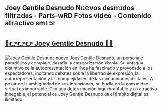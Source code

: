 ## Joey Gentile Desnudo N𝚞𝚎vos desn𝚞dos filtr𝚊dos - Parts-wRD F𝚘tos vid𝚎o - C𝚘ntenido atr𝚊ctivo smT5r

# <h2><a href="http://mbb56qk.tromn.icu/?c=Joey+Gentile+Desnudo">🔗👉👉👉 Joey Gentile Desnudo 🔗🔗</a></h2>

[![Joey Gentile Desnudo nuevo](https://i.imgur.com/pEAQMta.gif)](http://mbb56qk.tromn.icu/?c=Joey+Gentile+Desnudo)
Joey Gentile Desnudo, un personaje paradójico y complejo, desafía la categorización simple. Su enfoque distintivo de la autopresentación en línea ha fascinado y provocado a los espectadores, incitando debates sobre la libertad de expresión, la autorrepresentación y las complejidades de las comunidades digitales. A pesar de la ambigüedad de sus intenciones, su huella en la comunidad virtual es imborrable. Con una determinación inquebrantable y un atractivo innegable, el potencial de Joey Gentile Desnudo en el ámbito digital es ilimitado.

